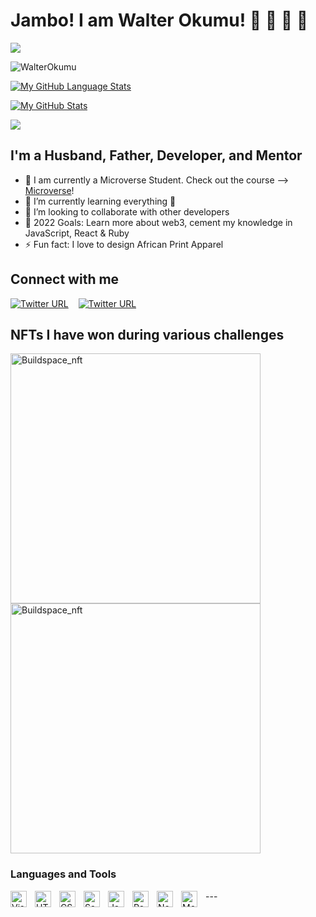 # Jambo! I am Walter Okumu! 👋 👋 👋 👋

![](https://img.shields.io/badge/Microverse-blueviolet)

<img src="https://komarev.com/ghpvc/?username=WalterOkumu&label=Profile%20views&color=0e75b6&style=flat" alt="WalterOkumu" />

[![My GitHub Language Stats](https://github-readme-stats.vercel.app/api/top-langs/?username=walterokumu&langs_count=5&theme=tokyonight)]()

[![My GitHub Stats](https://github-readme-stats.vercel.app/api/?username=walterokumu&count_private=true&theme=tokyonight&showicons=true)]()

![](https://github-readme-streak-stats.herokuapp.com/?user=walterokumu&theme=dark&hide_border=false)

## I'm a Husband, Father, Developer, and Mentor

- 🔭 I am currently a Microverse Student. Check out the course --> [Microverse](https://www.microverse.org/?grsf=t0fr55)!
- 🌱 I’m currently learning everything 🤣
- 👯 I’m looking to collaborate with other developers
- 🥅 2022 Goals: Learn more about web3, cement my knowledge in JavaScript, React & Ruby
- ⚡ Fun fact: I love to design African Print Apparel

## Connect with me

[<img alt="Twitter URL" src="https://img.shields.io/twitter/url?color=%231DA1F2&label=Connect%20onTwitter&style=for-the-badge&url=https%3A%2F%2Ftwitter.com%2FOkumuOriaro">](https://twitter.com/OkumuOriaro)
&nbsp;&nbsp;
[<img alt="Twitter URL" src="https://img.shields.io/twitter/url?color=%230072b1%20&label=Connect%20on%20LinkedIn&style=for-the-badge&url=https%3A%2F%2Fwww.linkedin.com%2Fin%2Fokumu-o-12818429%2F">](https://www.linkedin.com/in/okumu-o-12818429/)

## NFTs I have won during various challenges

<img alt="Buildspace_nft" width="400px" src="https://user-images.githubusercontent.com/7548766/185107870-faecdbc8-f681-4a17-9ef1-abdba37ba4a2.png" />

<img alt="Buildspace_nft" width="400px" src="https://user-images.githubusercontent.com/7548766/185108123-423ade80-764d-42ac-9ed1-ab2e31fc6501.gif" />

### Languages and Tools

<img align="left" alt="Visual Studio Code" width="26px" src="https://cdn.jsdelivr.net/gh/devicons/devicon/icons/vscode/vscode-original.svg" style="padding-right:10px;" />
<img align="left" alt="HTML5" width="26px" src="https://cdn.jsdelivr.net/gh/devicons/devicon/icons/html5/html5-original.svg" style="padding-right:10px;" />
<img align="left" alt="CSS3" width="26px" src="https://cdn.jsdelivr.net/gh/devicons/devicon/icons/css3/css3-original.svg" style="padding-right:10px;" />
<img align="left" alt="Sass" width="26px" src="https://cdn.jsdelivr.net/gh/devicons/devicon/icons/sass/sass-original.svg" style="padding-right:10px;" />
<img align="left" alt="JavaScript" width="26px" src="https://cdn.jsdelivr.net/gh/devicons/devicon/icons/javascript/javascript-original.svg" style="padding-right:10px;" />
<img align="left" alt="React" width="26px" src="https://cdn.jsdelivr.net/gh/devicons/devicon/icons/react/react-original.svg" style="padding-right:10px;" />
<img align="left" alt="Node.js" width="26px" src="https://cdn.jsdelivr.net/gh/devicons/devicon/icons/nodejs/nodejs-original.svg" style="padding-right:10px;" />
<img align="left" alt="MongoDB" width="26px" src="https://cdn.jsdelivr.net/gh/devicons/devicon/icons/mongodb/mongodb-original.svg" style="padding-right:10px;" />
---
